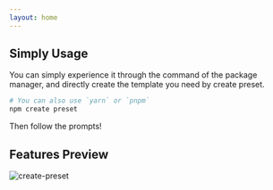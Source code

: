 ```yaml
---
layout: home
---
```


<Home>

## Simply Usage

You can simply experience it through the command of the package manager, and directly create the template you need by create preset.

```bash
# You can also use `yarn` or `pnpm`
npm create preset
```

Then follow the prompts!

## Features Preview

![create-preset](https://cdn.jsdelivr.net/gh/chengpeiquan/assets-storage/img/2021/11/20220110155037.gif)

</Home>

<script setup lang="ts">
import Home from '@theme/components/Home.vue'  
</script>

